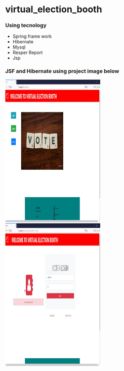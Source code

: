 # virtual_election_booth
<h3> Using tecnology</h3>
<ul>
  <li>Spring frame work</li>
  <li>Hibernate</li>
  <li>Mysql</li>
  <li>Resper Report</li>
  <li>Jsp</li>
</ul>
<h3>JSF and Hibernate using project image below</h3>
<div style{display: inline;}>
    <img src="image/01.JPG" width="300" height="448">
    <img src="image/05.JPG" width="300" height="448">
    
</div>
